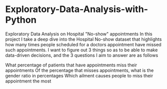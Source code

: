 # Exploratory-Data-Analysis-with-Python
Exploratory Data Analysis on Hospital "No-show" appointments
In this project I take a deep dive into the Hospital No-show dataset that highlights how many times people scheduled for a doctors appointment have missed such appointments. I want to figure out 3 things so as to be able to make data-driven decisions, and the 3 questions I aim to answer are as follows

What percentage of patients that have appointments miss their appointments
Of the percentage that misses appointments, what is the gender ratio in percentages
Which ailment causes people to miss their appointment the most
